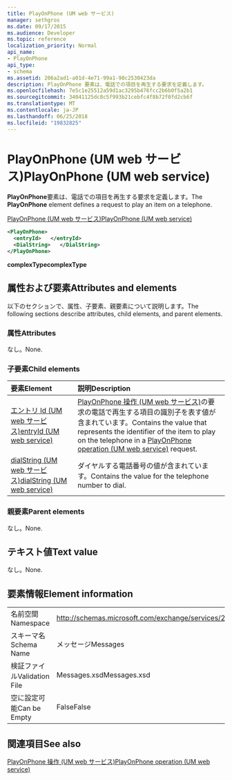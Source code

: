 ```yaml
---
title: PlayOnPhone (UM web サービス)
manager: sethgros
ms.date: 09/17/2015
ms.audience: Developer
ms.topic: reference
localization_priority: Normal
api_name:
- PlayOnPhone
api_type:
- schema
ms.assetid: 206a2ad1-a01d-4e71-99a1-90c2530423da
description: PlayOnPhone 要素は、電話での項目を再生する要求を定義します。
ms.openlocfilehash: 7e5c1e25512a59d1ac3295b476fcc2b6b0f5a2b1
ms.sourcegitcommit: 34041125dc8c5f993b21cebfc4f8b72f0fd2cb6f
ms.translationtype: MT
ms.contentlocale: ja-JP
ms.lasthandoff: 06/25/2018
ms.locfileid: "19832825"
---
```

# <a name="playonphone-um-web-service"></a><span data-ttu-id="1a19a-103">PlayOnPhone (UM web サービス)</span><span class="sxs-lookup"><span data-stu-id="1a19a-103">PlayOnPhone (UM web service)</span></span>

<span data-ttu-id="1a19a-104">**PlayOnPhone**要素は、電話での項目を再生する要求を定義します。</span><span class="sxs-lookup"><span data-stu-id="1a19a-104">The **PlayOnPhone** element defines a request to play an item on a telephone.</span></span> 
  
[<span data-ttu-id="1a19a-105">PlayOnPhone (UM web サービス)</span><span class="sxs-lookup"><span data-stu-id="1a19a-105">PlayOnPhone (UM web service)</span></span>](playonphone-um-web-service.md)
  
```xml
<PlayOnPhone>
  <entryId>   </entryId>
  <DialString>   </DialString>
</PlayOnPhone>
```

 <span data-ttu-id="1a19a-106">**complexType**</span><span class="sxs-lookup"><span data-stu-id="1a19a-106">**complexType**</span></span>
## <a name="attributes-and-elements"></a><span data-ttu-id="1a19a-107">属性および要素</span><span class="sxs-lookup"><span data-stu-id="1a19a-107">Attributes and elements</span></span>

<span data-ttu-id="1a19a-108">以下のセクションで、属性、子要素、親要素について説明します。</span><span class="sxs-lookup"><span data-stu-id="1a19a-108">The following sections describe attributes, child elements, and parent elements.</span></span>
  
### <a name="attributes"></a><span data-ttu-id="1a19a-109">属性</span><span class="sxs-lookup"><span data-stu-id="1a19a-109">Attributes</span></span>

<span data-ttu-id="1a19a-110">なし。</span><span class="sxs-lookup"><span data-stu-id="1a19a-110">None.</span></span>
  
### <a name="child-elements"></a><span data-ttu-id="1a19a-111">子要素</span><span class="sxs-lookup"><span data-stu-id="1a19a-111">Child elements</span></span>

|<span data-ttu-id="1a19a-112">**要素**</span><span class="sxs-lookup"><span data-stu-id="1a19a-112">**Element**</span></span>|<span data-ttu-id="1a19a-113">**説明**</span><span class="sxs-lookup"><span data-stu-id="1a19a-113">**Description**</span></span>|
|:-----|:-----|
|[<span data-ttu-id="1a19a-114">エントリ Id (UM web サービス)</span><span class="sxs-lookup"><span data-stu-id="1a19a-114">entryId (UM web service)</span></span>](entryid-um-web-service.md) <br/> |<span data-ttu-id="1a19a-115">[PlayOnPhone 操作 (UM web サービス)](playonphone-operation-um-web-service.md)の要求の電話で再生する項目の識別子を表す値が含まれています。</span><span class="sxs-lookup"><span data-stu-id="1a19a-115">Contains the value that represents the identifier of the item to play on the telephone in a [PlayOnPhone operation (UM web service)](playonphone-operation-um-web-service.md) request.</span></span>  <br/> |
|[<span data-ttu-id="1a19a-116">dialString (UM web サービス)</span><span class="sxs-lookup"><span data-stu-id="1a19a-116">dialString (UM web service)</span></span>](dialstring-um-web-service.md) <br/> |<span data-ttu-id="1a19a-117">ダイヤルする電話番号の値が含まれています。</span><span class="sxs-lookup"><span data-stu-id="1a19a-117">Contains the value for the telephone number to dial.</span></span>  <br/> |
   
### <a name="parent-elements"></a><span data-ttu-id="1a19a-118">親要素</span><span class="sxs-lookup"><span data-stu-id="1a19a-118">Parent elements</span></span>

<span data-ttu-id="1a19a-119">なし。</span><span class="sxs-lookup"><span data-stu-id="1a19a-119">None.</span></span>
  
## <a name="text-value"></a><span data-ttu-id="1a19a-120">テキスト値</span><span class="sxs-lookup"><span data-stu-id="1a19a-120">Text value</span></span>

<span data-ttu-id="1a19a-121">なし。</span><span class="sxs-lookup"><span data-stu-id="1a19a-121">None.</span></span>
  
## <a name="element-information"></a><span data-ttu-id="1a19a-122">要素情報</span><span class="sxs-lookup"><span data-stu-id="1a19a-122">Element information</span></span>

|||
|:-----|:-----|
|<span data-ttu-id="1a19a-123">名前空間</span><span class="sxs-lookup"><span data-stu-id="1a19a-123">Namespace</span></span>  <br/> |http://schemas.microsoft.com/exchange/services/2006/messages  <br/> |
|<span data-ttu-id="1a19a-124">スキーマ名</span><span class="sxs-lookup"><span data-stu-id="1a19a-124">Schema Name</span></span>  <br/> |<span data-ttu-id="1a19a-125">メッセージ</span><span class="sxs-lookup"><span data-stu-id="1a19a-125">Messages</span></span>  <br/> |
|<span data-ttu-id="1a19a-126">検証ファイル</span><span class="sxs-lookup"><span data-stu-id="1a19a-126">Validation File</span></span>  <br/> |<span data-ttu-id="1a19a-127">Messages.xsd</span><span class="sxs-lookup"><span data-stu-id="1a19a-127">Messages.xsd</span></span>  <br/> |
|<span data-ttu-id="1a19a-128">空に設定可能</span><span class="sxs-lookup"><span data-stu-id="1a19a-128">Can be Empty</span></span>  <br/> |<span data-ttu-id="1a19a-129">False</span><span class="sxs-lookup"><span data-stu-id="1a19a-129">False</span></span>  <br/> |
   
## <a name="see-also"></a><span data-ttu-id="1a19a-130">関連項目</span><span class="sxs-lookup"><span data-stu-id="1a19a-130">See also</span></span>



[<span data-ttu-id="1a19a-131">PlayOnPhone 操作 (UM web サービス)</span><span class="sxs-lookup"><span data-stu-id="1a19a-131">PlayOnPhone operation (UM web service)</span></span>](playonphone-operation-um-web-service.md)

